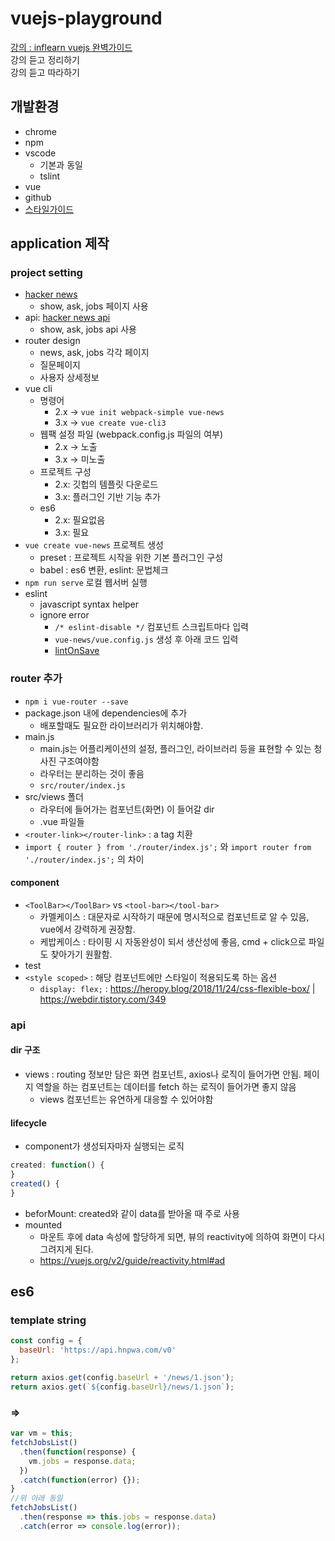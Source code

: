 # vuejs-playground

[강의 : inflearn vuejs 완벽가이드](https://www.inflearn.com/course/vue-js)  
강의 듣고 정리하기  
강의 듣고 따라하기  

## 개발환경

- chrome
- npm
- vscode
  - 기본과 동일
  - tslint
- vue
- github
- [스타일가이드](https://vuejs.org/v2/style-guide/)

## application 제작

### project setting

- [hacker news](https://news.ycombinator.com/)
  - show, ask, jobs 페이지 사용
- api: [hacker news api](https://github.com/tastejs/hacker-news-pwas/blob/master/docs/api.md)
  - show, ask, jobs api 사용
- router design
  - news, ask, jobs 각각 페이지
  - 질문페이지
  - 사용자 상세정보
- vue cli
  - 명령어
    - 2.x -> `vue init webpack-simple vue-news`
    - 3.x -> `vue create vue-cli3`
  - 웹팩 설정 파일 (webpack.config.js 파일의 여부)
    - 2.x -> 노출
    - 3.x -> 미노출
  - 프로젝트 구성
    - 2.x: 깃헙의 템플릿 다운로드
    - 3.x: 플러그인 기반 기능 추가
  - es6
    - 2.x: 필요없음
    - 3.x: 필요
- `vue create vue-news` 프로젝트 생성
  - preset : 프로젝트 시작을 위한 기본 플러그인 구성
  - babel : es6 변환, eslint: 문법체크
- `npm run serve` 로컬 웹서버 실행
- eslint
  - javascript syntax helper
  - ignore error
    - `/* eslint-disable */` 컴포넌트 스크립트마다 입력
    - `vue-news/vue.config.js` 생성 후 아래 코드 입력
    - [lintOnSave](https://cli.vuejs.org/config/#pages)

### router 추가

- `npm i vue-router --save`
- package.json 내에 dependencies에 추가
  - 배포할때도 필요한 라이브러리가 위치해야함.
- main.js
  - main.js는 어플리케이션의 설정, 플러그인, 라이브러리 등을 표현할 수 있는 청사진 구조여야함
  - 라우터는 분리하는 것이 좋음
  - `src/router/index.js`
- src/views 폴더
  - 라우터에 들어가는 컴포넌트(화면) 이 들어갈 dir
  - .vue 파일들
- `<router-link></router-link>` : a tag 치환
- `import { router } from './router/index.js';` 와 `import router from './router/index.js';` 의 차이

#### component

- `<ToolBar></ToolBar>` vs `<tool-bar></tool-bar>`
  - 카멜케이스 : 대문자로 시작하기 때문에 명시적으로 컴포넌트로 알 수 있음, vue에서 강력하게 권장함.
  - 케밥케이스 : 타이핑 시 자동완성이 되서 생산성에 좋음, cmd + click으로 파일도 찾아가기 원활함.
- test
- `<style scoped>` : 해당 컴포넌트에만 스타일이 적용되도록 하는 옵션
  - `display: flex;` : https://heropy.blog/2018/11/24/css-flexible-box/ | https://webdir.tistory.com/349
  
### api

#### dir 구조

- views : routing 정보만 담은 화면 컴포넌트, axios나 로직이 들어가면 안됨. 페이지 역할을 하는 컴포넌트는 데이터를 fetch 하는 로직이 들어가면 좋지 않음
  - views 컴포넌트는 유연하게 대응할 수 있어야함
  
#### lifecycle

- component가 생성되자마자 실행되는 로직

```javascript
created: function() {
}
created() {
}
```

- beforMount: created와 같이 data를 받아올 때 주로 사용
- mounted
  - 마운트 후에 data 속성에 할당하게 되면, 뷰의 reactivity에 의하여 화면이 다시 그려지게 된다.
  - https://vuejs.org/v2/guide/reactivity.html#ad
  
## es6

### template string

```javascript
const config = {
  baseUrl: 'https://api.hnpwa.com/v0'
};

return axios.get(config.baseUrl + '/news/1.json');
return axios.get(`${config.baseUrl}/news/1.json`);
```

### =>

```javascript
var vm = this;
fetchJobsList()
  .then(function(response) {
    vm.jobs = response.data;
  })
  .catch(function(error) {});
}
//위 아래 동일
fetchJobsList()
  .then(response => this.jobs = response.data)
  .catch(error => console.log(error));
```
